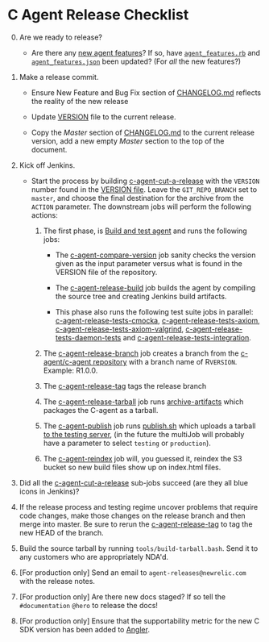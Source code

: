 # C Agent Release Checklist

0. Are we ready to release?

    - Are there any [new agent features](https://newrelic.jiveon.com/people/zkay@newrelic.com/blog/2018/06/22/your-agent-features-are-our-ui-features-too)? If so, have [`agent_features.rb`](https://source.datanerd.us/APM/rpm_site/blob/master/app/models/agent_feature.rb) and [`agent_features.json`](https://source.datanerd.us/APM/agent-feature-list/blob/master/public-html/agent_features.json) been updated?  (For *all* the new features?)

1. Make a release commit.

    - Ensure New Feature and Bug Fix section of [CHANGELOG.md](https://source.datanerd.us/c-agent/c-agent/blob/master/CHANGELOG.md) reflects the reality of the new release

    - Update [VERSION](https://source.datanerd.us/c-agent/c-agent/blob/master/VERSION) file to the current release.

    - Copy the *Master* section of [CHANGELOG.md](https://source.datanerd.us/c-agent/c-agent/blob/master/CHANGELOG.md) to the current release version, add a new empty *Master* section to the top of the document.


1. Kick off Jenkins.

    - Start the process by building [c-agent-cut-a-release](https://c-agent-build.pdx.vm.datanerd.us/job/c-agent-cut-a-release/build?delay=0sec) with the `VERSION` number found in the [VERSION file](https://source.datanerd.us/c-agent/c-agent/blob/master/VERSION).  Leave the  `GIT_REPO_BRANCH` set to `master`, and choose the final destination for the archive from the `ACTION` parameter. The downstream jobs will perform the following actions:

        1. The first phase, is [Build and test agent](https://source.datanerd.us/c-agent/c-agent/blob/master/jenkins/jobs/jobs.groovy#L49) and runs the following jobs:
            - The [c-agent-compare-version](https://c-agent-build.pdx.vm.datanerd.us/job/c-agent-compare-version/) job sanity checks the version given as the input parameter versus what is found in the VERSION file of the repository.

            - The [c-agent-release-build](https://c-agent-build.pdx.vm.datanerd.us/job/c-agent-release-build/) job builds the agent by compiling the source tree and creating Jenkins build artifacts.

            -  This phase also runs the following test suite jobs in parallel: [c-agent-release-tests-cmocka](https://c-agent-build.pdx.vm.datanerd.us/job/c-agent-release-tests-cmocka/), [c-agent-release-tests-axiom](https://c-agent-build.pdx.vm.datanerd.us/job/c-agent-release-tests-axiom/), [c-agent-release-tests-axiom-valgrind](https://c-agent-build.pdx.vm.datanerd.us/job/c-agent-release-tests-axiom-valgrind/), [c-agent-release-tests-daemon-tests](https://c-agent-build.pdx.vm.datanerd.us/job/c-agent-release-tests-daemon-tests/) and [c-agent-release-tests-integration](https://c-agent-build.pdx.vm.datanerd.us/job/c-agent-release-tests-integration/).

        1. The [c-agent-release-branch](https://c-agent-build.pdx.vm.datanerd.us/job/c-agent-release-branch/) job creates a branch from the [c-agent/c-agent repository](https://source.datanerd.us/c-agent/c-agent) with a branch name of R`VERSION`. Example: R1.0.0.

        1. The [c-agent-release-tag](https://c-agent-build.pdx.vm.datanerd.us/job/c-agent-release-tag/) tags the release branch

        1. The [c-agent-release-tarball](https://c-agent-build.pdx.vm.datanerd.us/job/c-agent-release-tarball/) job runs [archive-artifacts](/jenkins/build/archive-artifacts.sh) which packages the C-agent as a tarball.

        1. The [c-agent-publish](https://c-agent-build.pdx.vm.datanerd.us/job/c-agent-publish/) job runs [publish.sh](https://source.datanerd.us/c-agent/c-agent/blob/master/jenkins/build/publish.sh) which uploads a tarball [to the testing server](http://nr-downloads-private.s3-website-us-east-1.amazonaws.com/75ac22b116/c_agent/), (in the future the multiJob will probably have a parameter to select `testing` or `production`).
        
        1. The [c-agent-reindex](https://c-agent-build.pdx.vm.datanerd.us/job/c-agent-reindex/) job will, you guessed it, reindex the S3 bucket so new build files show up on index.html files.

1. Did all the [c-agent-cut-a-release](https://c-agent-build.pdx.vm.datanerd.us/job/c-agent-cut-a-release/) sub-jobs succeed (are they all blue icons in Jenkins)?

1. If the release process and testing regime uncover problems that require code changes, make those changes on the release branch and then merge into master.  Be sure to rerun the [c-agent-release-tag](https://c-agent-build.pdx.vm.datanerd.us/job/c-agent-release-branch/) to tag the new HEAD of the branch.

1. Build the source tarball by running `tools/build-tarball.bash`. Send it to any customers who are appropriately NDA'd.

1. [For production only] Send an email to `agent-releases@newrelic.com` with the release notes.

1. [For production only] Are there new docs staged? If so tell the `#documentation` `@hero` to release the docs!

1. [For production only] Ensure that the supportability metric for the new C SDK version has been added to [Angler](https://source.datanerd.us/agents/angler/).
